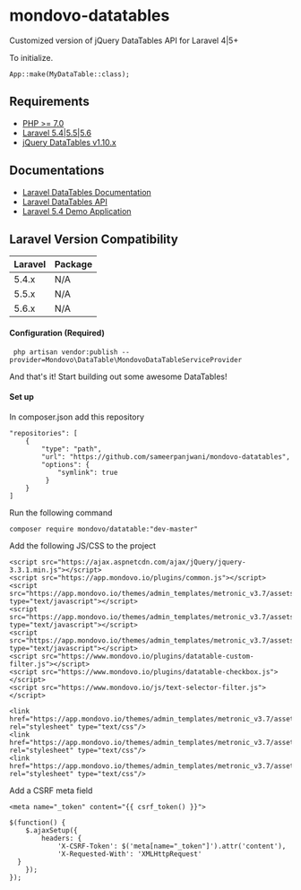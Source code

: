 
# mondovo-datatables

Customized version of jQuery DataTables API for Laravel 4|5+

To initialize.
```
App::make(MyDataTable::class);
```

## Requirements

 - [PHP >= 7.0](http://php.net/)
 - [Laravel 5.4|5.5|5.6](https://github.com/laravel/framework)
 - [jQuery DataTables v1.10.x](http://datatables.net/)

## Documentations

-   [Laravel DataTables Documentation](http://yajrabox.com/docs/laravel-datatables)
-   [Laravel DataTables API](https://datatables.net/reference/api/)
-   [Laravel 5.4 Demo Application](http://dt54.yajrabox.com/)

## Laravel Version Compatibility
|Laravel| Package |
|--|--|
|5.4.x  | N/A |
|5.5.x  | N/A |
|5.6.x  | N/A |

#### Configuration (Required)

     php artisan vendor:publish --provider=Mondovo\DataTable\MondovoDataTableServiceProvider

And that's it! Start building out some awesome DataTables!

#### Set up
In composer.json add this repository

    "repositories": [  
        {  
            "type": "path",  
            "url": "https://github.com/sameerpanjwani/mondovo-datatables",  
            "options": {  
                "symlink": true  
		     }  
        }  
    ]

Run the following command

    composer require mondovo/datatable:"dev-master"

Add the following JS/CSS to the project

    <script src="https://ajax.aspnetcdn.com/ajax/jQuery/jquery-3.3.1.min.js"></script>
    <script src="https://app.mondovo.io/plugins/common.js"></script>
    <script src="https://app.mondovo.io/themes/admin_templates/metronic_v3.7/assets/global/plugins/datatables/media/js/jquery.dataTables.min.js" type="text/javascript"></script>
    <script src="https://app.mondovo.io/themes/admin_templates/metronic_v3.7/assets/global/plugins/datatables/plugins/bootstrap/dataTables.bootstrap.js" type="text/javascript"></script>
    <script src="https://app.mondovo.io/themes/admin_templates/metronic_v3.7/assets/global/plugins/datatables/extensions/TableTools/js/dataTables.tableTools.js" type="text/javascript"></script>
    <script src="https://www.mondovo.io/plugins/datatable-custom-filter.js"></script>
    <script src="https://www.mondovo.io/plugins/datatable-checkbox.js"></script>
    <script src="https://www.mondovo.io/js/text-selector-filter.js"></script>

    <link href="https://app.mondovo.io/themes/admin_templates/metronic_v3.7/assets/global/plugins/datatables/plugins/bootstrap/dataTables.bootstrap.min.css" rel="stylesheet" type="text/css"/>  
    <link href="https://app.mondovo.io/themes/admin_templates/metronic_v3.7/assets/global/plugins/datatables/extensions/Responsive/css/dataTables.responsive.min.css" rel="stylesheet" type="text/css"/>  
    <link href="https://app.mondovo.io/themes/admin_templates/metronic_v3.7/assets/global/plugins/datatables/extensions/FixedColumns/css/dataTables.fixedColumns.min.css" rel="stylesheet" type="text/css"/>

Add a CSRF meta field

    <meta name="_token" content="{{ csrf_token() }}">

    $(function() {  
        $.ajaxSetup({  
            headers: {  
                'X-CSRF-Token': $('meta[name="_token"]').attr('content'),  
                'X-Requested-With': 'XMLHttpRequest'  
      }  
        });  
    });
